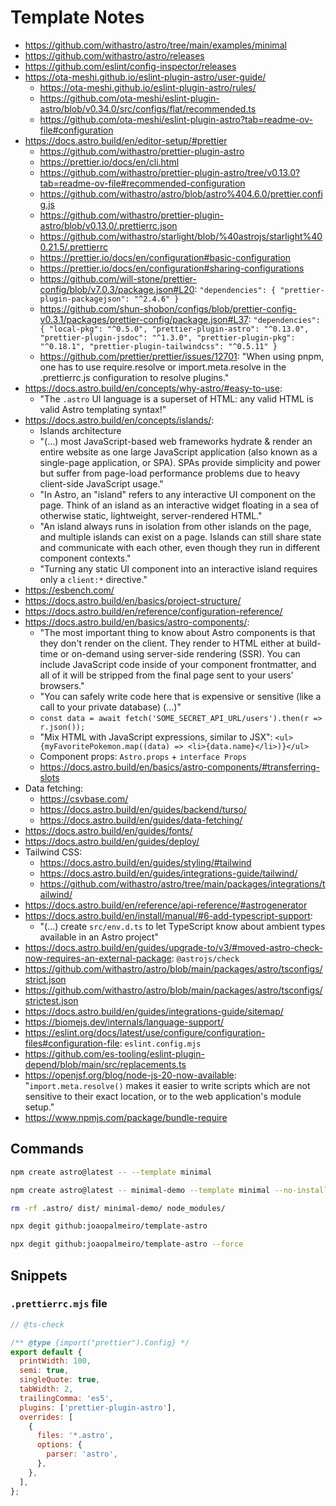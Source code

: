 # Template Notes

- https://github.com/withastro/astro/tree/main/examples/minimal
- https://github.com/withastro/astro/releases
- https://github.com/eslint/config-inspector/releases
- https://ota-meshi.github.io/eslint-plugin-astro/user-guide/
  - https://ota-meshi.github.io/eslint-plugin-astro/rules/
  - https://github.com/ota-meshi/eslint-plugin-astro/blob/v0.34.0/src/configs/flat/recommended.ts
  - https://github.com/ota-meshi/eslint-plugin-astro?tab=readme-ov-file#configuration
- https://docs.astro.build/en/editor-setup/#prettier
  - https://github.com/withastro/prettier-plugin-astro
  - https://prettier.io/docs/en/cli.html
  - https://github.com/withastro/prettier-plugin-astro/tree/v0.13.0?tab=readme-ov-file#recommended-configuration
  - https://github.com/withastro/astro/blob/astro%404.6.0/prettier.config.js
  - https://github.com/withastro/prettier-plugin-astro/blob/v0.13.0/.prettierrc.json
  - https://github.com/withastro/starlight/blob/%40astrojs/starlight%400.21.5/.prettierrc
  - https://prettier.io/docs/en/configuration#basic-configuration
  - https://prettier.io/docs/en/configuration#sharing-configurations
  - https://github.com/will-stone/prettier-config/blob/v7.0.3/package.json#L20: `"dependencies": { "prettier-plugin-packagejson": "^2.4.6" }`
  - https://github.com/shun-shobon/configs/blob/prettier-config-v0.3.1/packages/prettier-config/package.json#L37: `"dependencies": { "local-pkg": "^0.5.0", "prettier-plugin-astro": "^0.13.0", "prettier-plugin-jsdoc": "^1.3.0", "prettier-plugin-pkg": "^0.18.1", "prettier-plugin-tailwindcss": "^0.5.11" }`
  - https://github.com/prettier/prettier/issues/12701: "When using pnpm, one has to use require.resolve or import.meta.resolve in the .prettierrc.js configuration to resolve plugins."
- https://docs.astro.build/en/concepts/why-astro/#easy-to-use:
  - "The `.astro` UI language is a superset of HTML: any valid HTML is valid Astro templating syntax!"
- https://docs.astro.build/en/concepts/islands/:
  - Islands architecture
  - "(...) most JavaScript-based web frameworks hydrate & render an entire website as one large JavaScript application (also known as a single-page application, or SPA). SPAs provide simplicity and power but suffer from page-load performance problems due to heavy client-side JavaScript usage."
  - "In Astro, an "island" refers to any interactive UI component on the page. Think of an island as an interactive widget floating in a sea of otherwise static, lightweight, server-rendered HTML."
  - "An island always runs in isolation from other islands on the page, and multiple islands can exist on a page. Islands can still share state and communicate with each other, even though they run in different component contexts."
  - "Turning any static UI component into an interactive island requires only a `client:*` directive."
- https://esbench.com/
- https://docs.astro.build/en/basics/project-structure/
- https://docs.astro.build/en/reference/configuration-reference/
- https://docs.astro.build/en/basics/astro-components/:
  - "The most important thing to know about Astro components is that they don't render on the client. They render to HTML either at build-time or on-demand using server-side rendering (SSR). You can include JavaScript code inside of your component frontmatter, and all of it will be stripped from the final page sent to your users' browsers."
  - "You can safely write code here that is expensive or sensitive (like a call to your private database) (...)"
  - `const data = await fetch('SOME_SECRET_API_URL/users').then(r => r.json());`
  - "Mix HTML with JavaScript expressions, similar to JSX": `<ul>{myFavoritePokemon.map((data) => <li>{data.name}</li>)}</ul>`
  - Component props: `Astro.props` + `interface Props`
  - https://docs.astro.build/en/basics/astro-components/#transferring-slots
- Data fetching:
  - https://csvbase.com/
  - https://docs.astro.build/en/guides/backend/turso/
  - https://docs.astro.build/en/guides/data-fetching/
- https://docs.astro.build/en/guides/fonts/
- https://docs.astro.build/en/guides/deploy/
- Tailwind CSS:
  - https://docs.astro.build/en/guides/styling/#tailwind
  - https://docs.astro.build/en/guides/integrations-guide/tailwind/
  - https://github.com/withastro/astro/tree/main/packages/integrations/tailwind/
- https://docs.astro.build/en/reference/api-reference/#astrogenerator
- https://docs.astro.build/en/install/manual/#6-add-typescript-support:
  - "(...) create `src/env.d.ts` to let TypeScript know about ambient types available in an Astro project"
- https://docs.astro.build/en/guides/upgrade-to/v3/#moved-astro-check-now-requires-an-external-package: `@astrojs/check`
- https://github.com/withastro/astro/blob/main/packages/astro/tsconfigs/strict.json
- https://github.com/withastro/astro/blob/main/packages/astro/tsconfigs/strictest.json
- https://docs.astro.build/en/guides/integrations-guide/sitemap/
- https://biomejs.dev/internals/language-support/
- https://eslint.org/docs/latest/use/configure/configuration-files#configuration-file: `eslint.config.mjs`
- https://github.com/es-tooling/eslint-plugin-depend/blob/main/src/replacements.ts
- https://openjsf.org/blog/node-js-20-now-available: "`import.meta.resolve()` makes it easier to write scripts which are not sensitive to their exact location, or to the web application's module setup."
- https://www.npmjs.com/package/bundle-require

## Commands

```bash
npm create astro@latest -- --template minimal
```

```bash
npm create astro@latest -- minimal-demo --template minimal --no-install --no-git --typescript strictest
```

```bash
rm -rf .astro/ dist/ minimal-demo/ node_modules/
```

```bash
npx degit github:joaopalmeiro/template-astro
```

```bash
npx degit github:joaopalmeiro/template-astro --force
```

## Snippets

### `.prettierrc.mjs` file

```js
// @ts-check

/** @type {import("prettier").Config} */
export default {
  printWidth: 100,
  semi: true,
  singleQuote: true,
  tabWidth: 2,
  trailingComma: 'es5',
  plugins: ['prettier-plugin-astro'],
  overrides: [
    {
      files: '*.astro',
      options: {
        parser: 'astro',
      },
    },
  ],
};
```
